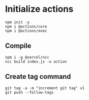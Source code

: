 # Initialize actions

```
npm init -y
npm i @actions/core
npm i @actions/exec
```

## Compile

```
npm i -g @vercel/ncc
ncc build index.js -o action
```

## Create tag command

```
git tag -a -m "increment git tag" v1
git push --follow-tags
```
